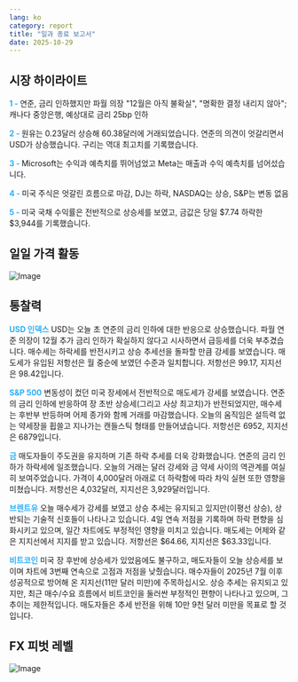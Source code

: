 ```yaml
---
lang: ko
category: report
title: "일과 종료 보고서"
date: 2025-10-29
---
```



<h2>시장 하이라이트</h2>
<strong style="color: #2caef7;">1 - </strong> 연준, 금리 인하했지만 파월 의장 "12월은 아직 불확실", "명확한 결정 내리지 않아"; 캐나다 중앙은행, 예상대로 금리 25bp 인하


<strong style="color: #2caef7;">2 - </strong> 원유는 0.23달러 상승해 60.38달러에 거래되었습니다. 연준의 의견이 엇갈리면서 USD가 상승했습니다. 구리는 역대 최고치를 기록했습니다.

<strong style="color: #2caef7;">3 - </strong> Microsoft는 수익과 예측치를 뛰어넘었고 Meta는 매출과 수익 예측치를 넘어섰습니다.

<strong style="color: #2caef7;">4 - </strong> 미국 주식은 엇갈린 흐름으로 마감, DJ는 하락, NASDAQ는 상승, S&P는 변동 없음

<strong style="color: #2caef7;">5 - </strong> 미국 국채 수익률은 전반적으로 상승세를 보였고, 금값은 당일 $7.74 하락한 $3,944를 기록했습니다.




<h2>일일 가격 활동</h2>
<img src="https://markleighedu.github.io/img/Oct-2025/29-Oct-2025/price.jpg" alt="Image"/>

<h2>통찰력</h2>
<strong style="color: #2caef7;">USD 인덱스</strong> USD는 오늘 초 연준의 금리 인하에 대한 반응으로 상승했습니다. 파월 연준 의장이 12월 추가 금리 인하가 확실하지 않다고 시사하면서 급등세를 더욱 부추겼습니다. 매수세는 하락세를 반전시키고 상승 추세선을 돌파할 만큼 강세를 보였습니다. 매도세가 유입된 저항선은 월 중순에 보였던 수준과 일치합니다. 저항선은 99.17, 지지선은 98.42입니다.

<strong style="color: #2caef7;">S&P 500</strong> 변동성이 컸던 미국 장세에서 전반적으로 매도세가 강세를 보였습니다. 연준의 금리 인하에 반응하여 장 초반 상승세(그리고 사상 최고치)가 반전되었지만, 매수세는 후반부 반등하며 어제 종가와 함께 거래를 마감했습니다. 오늘의 움직임은 설득력 없는 약세장을 휩쓸고 지나가는 캔들스틱 형태를 만들어냈습니다. 저항선은 6952, 지지선은 6879입니다.

<strong style="color: #2caef7;">금</strong> 매도자들이 주도권을 유지하며 기존 하락 추세를 더욱 강화했습니다. 연준의 금리 인하가 하락세에 일조했습니다. 오늘의 거래는 달러 강세와 금 약세 사이의 역관계를 여실히 보여주었습니다. 가격이 4,000달러 아래로 더 하락함에 따라 차익 실현 또한 영향을 미쳤습니다. 저항선은 4,032달러, 지지선은 3,929달러입니다.

<strong style="color: #2caef7;">브렌트유</strong> 오늘 매수세가 강세를 보였고 상승 추세는 유지되고 있지만(이평선 상승), 상반되는 기술적 신호들이 나타나고 있습니다. 4일 연속 저점을 기록하며 하락 편향을 심화시키고 있으며, 일간 차트에도 부정적인 영향을 미치고 있습니다. 매도세는 어제와 같은 지지선에서 지지를 받고 있습니다. 저항선은 $64.66, 지지선은 $63.33입니다.

<strong style="color: #2caef7;">비트코인</strong> 미국 장 후반에 상승세가 있었음에도 불구하고, 매도자들이 오늘 상승세를 보이며 차트에 3번째 연속으로 고점과 저점을 낮췄습니다. 매수자들이 2025년 7월 이후 성공적으로 방어해 온 지지선(11만 달러 미만)에 주목하십시오. 상승 추세는 유지되고 있지만, 최근 매수/수요 흐름에서 비트코인을 둘러싼 부정적인 편향이 나타나고 있으며, 그 추이는 제한적입니다. 매도자들은 추세 반전을 위해 10만 9천 달러 미만을 목표로 할 것입니다.



<h2>FX 피벗 레벨</h2>
<img src="https://markleighedu.github.io/img/Oct-2025/29-Oct-2025/pivot.jpg" alt="Image"/>